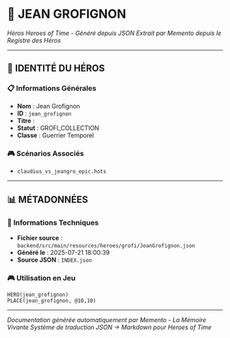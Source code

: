 # 🏹 **JEAN GROFIGNON**


*Héros Heroes of Time - Généré depuis JSON*
*Extrait par Memento depuis le Registre des Héros*

---

## 🎯 **IDENTITÉ DU HÉROS**

### 📋 **Informations Générales**
- **Nom** : Jean Grofignon
- **ID** : `jean_grofignon`
- **Titre** : 
- **Statut** : GROFI_COLLECTION
- **Classe** : Guerrier Temporel


### 🎮 **Scénarios Associés**
- `claudius_vs_jeangro_epic.hots`

---

## 📊 **MÉTADONNÉES**

### 🔧 **Informations Techniques**
- **Fichier source** : `backend/src/main/resources/heroes/grofi/JeanGrofignon.json`
- **Généré le** : 2025-07-21 18:00:39
- **Source JSON** : `INDEX.json`

### 🎮 **Utilisation en Jeu**
```hots
HERO(jean_grofignon)
PLACE(jean_grofignon, @10,10)
```

---

*Documentation générée automatiquement par Memento - La Mémoire Vivante*
*Système de traduction JSON → Markdown pour Heroes of Time*
